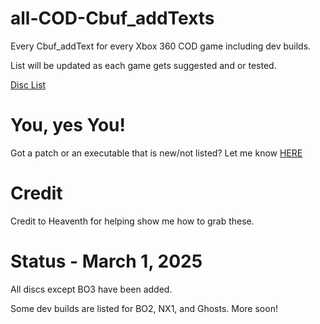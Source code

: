 # all-COD-Cbuf_addTexts
Every Cbuf_addText for every Xbox 360 COD game including dev builds.

List will be updated as each game gets suggested and or tested.

[Disc List](https://github.com/bandito52/all-COD-cats/blob/main/master-discs)

# You, yes You!

Got a patch or an executable that is new/not listed?
Let me know [HERE](https://github.com/bandito52/all-COD-cats/issues)


# Credit
Credit to Heaventh for helping show me how to grab these.

# Status - March 1, 2025
All discs except BO3 have been added.

Some dev builds are listed for BO2, NX1, and Ghosts. More soon!
